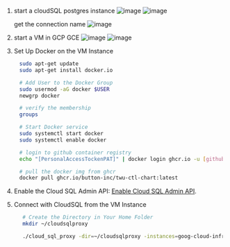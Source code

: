 1. start a cloudSQL postgres instance
   ![image](https://github.com/button-inc/twu-ctl-chart/assets/72329369/01e8743c-d482-47c9-a1b7-9219df70519b)
   ![image](https://github.com/button-inc/twu-ctl-chart/assets/72329369/8374e0b0-4da6-4b67-be71-143f370ece55)
   
   get the connection name
   ![image](https://github.com/button-inc/twu-ctl-chart/assets/72329369/4f1c221a-0c4c-4cf2-9173-c3cc84050dc4)



3. start a VM in GCP GCE
   ![image](https://github.com/button-inc/twu-ctl-chart/assets/72329369/fac60ee1-5f6f-4869-bd37-983534c3a0a1)
   ![image](https://github.com/button-inc/twu-ctl-chart/assets/72329369/feb99cba-6812-487a-8d22-a9654273ef3c)

4. Set Up Docker on the VM Instance
```bash
     sudo apt-get update
     sudo apt-get install docker.io

     # Add User to the Docker Group
     sudo usermod -aG docker $USER
     newgrp docker

     # verify the membership
     groups

     # Start Docker service
     sudo systemctl start docker
     sudo systemctl enable docker

     # login to github container registry
     echo "[PersonalAccessTockenPAT]" | docker login ghcr.io -u [githubUsername] --password-stdin

     # pull the docker img from ghcr
     docker pull ghcr.io/button-inc/twu-ctl-chart:latest

```

4. Enable the Cloud SQL Admin API: [Enable Cloud SQL Admin API](https://console.developers.google.com/apis/api/sqladmin.googleapis.com/overview?project=1084067978523).

5. Connect with CloudSQL from the VM Instance
```bash
      # Create the Directory in Your Home Folder
      mkdir ~/cloudsqlproxy

      ./cloud_sql_proxy -dir=~/cloudsqlproxy -instances=goog-cloud-infrastructure:us-central1:twu-pat-db &

   

```

